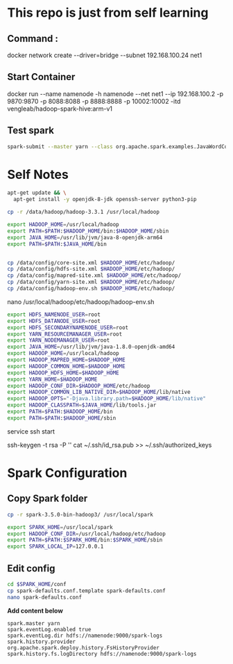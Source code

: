 # This repo is just from self learning

## Command :
docker network create --driver=bridge --subnet 192.168.100.24 net1

## Start Container
docker run --name namenode -h namenode --net net1 --ip 192.168.100.2 -p 9870:9870 -p 8088:8088 -p 8888:8888 -p 10002:10002  -itd vengleab/hadoop-spark-hive:arm-v1


## Test spark
```bash
spark-submit --master yarn --class org.apache.spark.examples.JavaWordCount $SPARK_HOME/examples/jars/spark-examples_2.12-3.5.0.jar hdfs://namenode:9000/user/hadoop/words.txt hdfs://namenode:9000/user/hadoop/wordcount-out
```


# Self Notes

```bash
apt-get update && \
  apt-get install -y openjdk-8-jdk openssh-server python3-pip

cp -r /data/hadoop/hadoop-3.3.1 /usr/local/hadoop

export HADOOP_HOME=/usr/local/hadoop
export PATH=$PATH:$HADOOP_HOME/bin:$HADOOP_HOME/sbin
export JAVA_HOME=/usr/lib/jvm/java-8-openjdk-arm64
export PATH=$PATH:$JAVA_HOME/bin


cp /data/config/core-site.xml $HADOOP_HOME/etc/hadoop/
cp /data/config/hdfs-site.xml $HADOOP_HOME/etc/hadoop/
cp /data/config/mapred-site.xml $HADOOP_HOME/etc/hadoop/
cp /data/config/yarn-site.xml $HADOOP_HOME/etc/hadoop/
cp /data/config/hadoop-env.sh $HADOOP_HOME/etc/hadoop/
```


nano /usr/local/hadoop/etc/hadoop/hadoop-env.sh 

```bash
export HDFS_NAMENODE_USER=root
export HDFS_DATANODE_USER=root
export HDFS_SECONDARYNAMENODE_USER=root
export YARN_RESOURCEMANAGER_USER=root
export YARN_NODEMANAGER_USER=root
export JAVA_HOME=/usr/lib/jvm/java-1.8.0-openjdk-amd64
export HADOOP_HOME=/usr/local/hadoop
export HADOOP_MAPRED_HOME=$HADOOP_HOME
export HADOOP_COMMON_HOME=$HADOOP_HOME
export HADOOP_HDFS_HOME=$HADOOP_HOME
export YARN_HOME=$HADOOP_HOME
export HADOOP_CONF_DIR=$HADOOP_HOME/etc/hadoop
export HADOOP_COMMON_LIB_NATIVE_DIR=$HADOOP_HOME/lib/native
export HADOOP_OPTS="-Djava.library.path=$HADOOP_HOME/lib/native"
export HADOOP_CLASSPATH=$JAVA_HOME/lib/tools.jar
export PATH=$PATH:$HADOOP_HOME/bin
export PATH=$PATH:$HADOOP_HOME/sbin
```



service ssh start

ssh-keygen -t rsa -P ''
cat ~/.ssh/id_rsa.pub >> ~/.ssh/authorized_keys


# Spark Configuration

## Copy Spark folder
```bash
cp -r spark-3.5.0-bin-hadoop3/ /usr/local/spark
```

```bash
export SPARK_HOME=/usr/local/spark
export HADOOP_CONF_DIR=/usr/local/hadoop/etc/hadoop
export PATH=$PATH:$SPARK_HOME/bin:$SPARK_HOME/sbin
export SPARK_LOCAL_IP=127.0.0.1
```

## Edit config

```bash
cd $SPARK_HOME/conf
cp spark-defaults.conf.template spark-defaults.conf
nano spark-defaults.conf
```

**Add content below**
```env
spark.master yarn
spark.eventLog.enabled true
spark.eventLog.dir hdfs://namenode:9000/spark-logs
spark.history.provider org.apache.spark.deploy.history.FsHistoryProvider
spark.history.fs.logDirectory hdfs://namenode:9000/spark-logs
```
